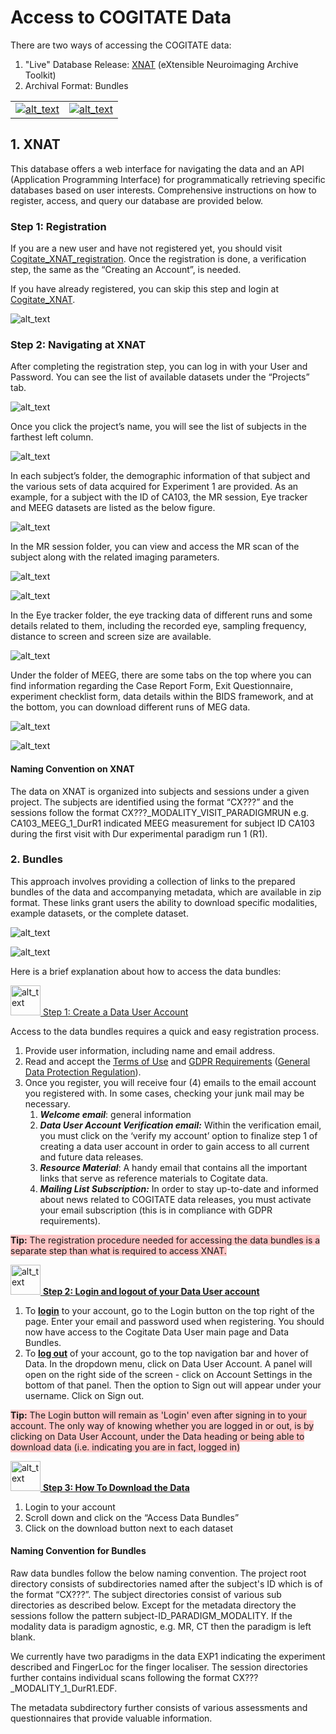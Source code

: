 # Access to COGITATE Data

There are two ways of accessing the COGITATE data:

1. "Live" Database Release: [XNAT](https://wiki.xnat.org/documentation/) (eXtensible Neuroimaging Archive Toolkit)
2. Archival Format: Bundles

<table>
    <tr>
        <td>
            <a href="https://cogitate-data.ae.mpg.de/app/template/Login.vm#!">
                <img
                    src="https://github.com/Cogitate-consortium/cogitate-data/raw/main/assets/documentation_v1.0/graphics_v1.0/xnat.png"
                    width=""
                    alt="alt_text"
                    title="XNAT login page"
            /></a>
        </td>
        <td>
            <a href="https://www.arc-cogitate.com/data-bundles-active">
                <img
                    src="https://github.com/Cogitate-consortium/cogitate-data/raw/main/assets/documentation_v1.0/graphics_v1.0/bundles.png"
                    width=""
                    alt="alt_text"
                    title="Data bundles login"
            /></a>
        </td>
    </tr>
</table>

## 1. XNAT

This database offers a web interface for navigating the data and an API (Application Programming Interface) for programmatically retrieving specific databases based on user interests. Comprehensive instructions on how to register, access, and query our database are provided below.

### **Step 1: Registration**

If you are a new user and have not registered yet, you should visit [Cogitate_XNAT_registration](https://cogitate-data.ae.mpg.de/app/template/Register.vm#!). Once the registration is done, a verification step, the same as the “Creating an Account”, is needed.

If you have already registered, you can skip this step and login at [Cogitate_XNAT](https://cogitate-data.ae.mpg.de/app/template/Login.vm#!).

![alt_text](https://github.com/Cogitate-consortium/cogitate-data/raw/main/assets/documentation_v1.0/graphics_v1.0/xnat_user_login.png "XNAT User Login Page")

### **Step 2: Navigating at XNAT**

After completing the registration step, you can log in with your User and Password. You can see the list of available datasets under the “Projects” tab.

![alt_text](https://github.com/Cogitate-consortium/cogitate-data/raw/main/assets/documentation_v1.0/graphics_v1.0/xnat_projects.png "XNAT Projects page")

Once you click the project’s name, you will see the list of subjects in the farthest left column.

![alt_text](https://github.com/Cogitate-consortium/cogitate-data/raw/main/assets/documentation_v1.0/graphics_v1.0/xnat_meg_subjects.png "XNAT Subjects page")

In each subject’s folder, the demographic information of that subject and the various sets of data acquired for Experiment 1 are provided. As an example, for a subject with the ID of CA103, the MR session, Eye tracker and MEEG datasets are listed as the below figure.

![alt_text](https://github.com/Cogitate-consortium/cogitate-data/raw/main/assets/documentation_v1.0/graphics_v1.0/xnat_meg_subject_folder.png "XNAT Subject folder")

In the MR session folder, you can view and access the MR scan of the subject along with the related imaging parameters.

![alt_text](https://github.com/Cogitate-consortium/cogitate-data/raw/main/assets/documentation_v1.0/graphics_v1.0/xnat_meg_MR-anat.png "XNAT MR Anatomical Scan Folder")

![alt_text](https://github.com/Cogitate-consortium/cogitate-data/raw/main/assets/documentation_v1.0/graphics_v1.0/xnat_meg_MR-scan-pic.png "XNAT MR Example")

In the Eye tracker folder, the eye tracking data of different runs and some details related to them, including the recorded eye, sampling frequency, distance to screen and screen size are available.

![alt_text](https://github.com/Cogitate-consortium/cogitate-data/raw/main/assets/documentation_v1.0/graphics_v1.0/xnat_meg_eyetracker-scan-DurR1.png)

Under the folder of MEEG, there are some tabs on the top where you can find information regarding the Case Report Form, Exit Questionnaire, experiment checklist form, data details within the BIDS framework, and at the bottom, you can download different runs of MEG data.

![alt_text](https://github.com/Cogitate-consortium/cogitate-data/raw/main/assets/documentation_v1.0/graphics_v1.0/xnat_meg_upload_form.png)

![alt_text](https://github.com/Cogitate-consortium/cogitate-data/raw/main/assets/documentation_v1.0/graphics_v1.0/xnat_meg_meg-data.png)

#### Naming Convention on XNAT

The data on XNAT is organized into subjects and sessions under a given project. The subjects are identified using the format “CX???” and the sessions follow the format CX???_MODALITY_VISIT_PARADIGMRUN e.g. CA103_MEEG_1_DurR1 indicated MEEG measurement for subject ID CA103 during the first visit with Dur experimental paradigm run 1 (R1).

### **2. Bundles**

This approach involves providing a collection of links to the prepared bundles of the data and accompanying metadata, which are available in zip format. These links grant users the ability to download specific modalities, example datasets, or the complete dataset.

![alt_text](https://github.com/Cogitate-consortium/cogitate-data/raw/main/assets/documentation_v1.0/graphics_v1.0/bundles_sample_datasets.png "Bundles Sample Datasets")

![alt_text](https://github.com/Cogitate-consortium/cogitate-data/raw/main/assets/documentation_v1.0/graphics_v1.0/bundles_full_datasets.png "Bundles Full Datasets")

Here is a brief explanation about how to access the data bundles:
<p>
    <a href="https://www.youtube.com/watch?v=FFqN5Pech0w"
        ><img
            src="https://github.com/Cogitate-consortium/cogitate-data/raw/main/assets/documentation_v1.0/graphics_v1.0/youtube_logo.png"
            alt="alt_text"
            title="image_tooltip"
            width="48"
            height="48"
    />
    Step 1: Create a Data User Account
</p></a>

Access to the data bundles requires a quick and easy registration process.

1. Provide user information, including name and email address.
2. Read and accept the [Terms of Use](https://github.com/Cogitate-consortium/cogitate-data/raw/main/assets/documentation_v1.0/linked_files_v1.0/Cogitate_ToU_v1.pdf) and [GDPR Requirements](https://github.com/Cogitate-consortium/cogitate-data/raw/main/assets/documentation_v1.0/linked_files_v1.0/Cogitate_GDPR_v1.pdf) ([General Data Protection Regulation](https://gdpr-info.eu/)).
3. Once you register, you will receive four (4) emails to the email account you registered with. In some cases, checking your junk mail may be necessary.
    1. **_Welcome email_**: general information
    2. **_Data User Account Verification email:_** Within the verification email, you must click on the ‘verify my account’ option to finalize step 1 of creating a data user account in order to gain access to all current and future data releases.
    3. **_Resource Material_**: A handy email that contains all the important links that serve as reference materials to Cogitate data.
    4. **_Mailing List Subscription:_** In order to stay up-to-date and informed about news related to COGITATE data releases, you must activate your email subscription (this is in compliance with GDPR requirements).

<span style="background-color: #ffc7c7"><strong>Tip:</strong> The registration procedure needed for accessing the data bundles is a separate step than what is required to access XNAT.</span>

<p>
    <a href="https://www.youtube.com/watch?v=6BR3uYqiDiU"
        ><img
            src="https://github.com/Cogitate-consortium/cogitate-data/raw/main/assets/documentation_v1.0/graphics_v1.0/youtube_logo.png"
            alt="alt_text"
            title="image_tooltip"
            width="48"
            height="48"
    />
        <strong>Step 2: Login and logout of your Data User account</strong>
</p></a>

1. To **<span style="text-decoration:underline;">login</span>** to your account, go to the Login button on the top right of the page. Enter your email and password used when registering. You should now have access to the Cogitate Data User main page and Data Bundles.
2. To **<span style="text-decoration:underline;">log out</span>** of your account, go to the top navigation bar and hover of Data. In the dropdown menu, click on Data User Account. A panel will open on the right side of the screen - click on Account Settings in the bottom of that panel. Then the option to Sign out will appear under your username. Click on Sign out.

<span style="background-color: #ffc7c7"><strong>Tip:</strong> The Login button will remain as 'Login' even after signing in to your account. The only way of knowing whether you are logged in or out, is by clicking on Data User Account, under the Data heading or being able to download data (i.e. indicating you are in fact, logged in)</span>

<p>
    <a href="https://youtu.be/KraiX4ttE2o"
        ><img
            src="https://github.com/Cogitate-consortium/cogitate-data/raw/main/assets/documentation_v1.0/graphics_v1.0/youtube_logo.png"
            alt="alt_text"
            title="image_tooltip"
            width="48"
            height="48"
    />
        <strong>Step 3: How To Download the Data</strong>
</p></a>

1. Login to your account
2. Scroll down and click on the “Access Data Bundles”
3. Click on the download button next to each dataset

#### Naming Convention for Bundles

Raw data bundles follow the below naming convention. The project root directory consists of subdirectories named after the subject's ID which is of the format “CX???”. The subject directories consist of various sub directories as described below. Except for the metadata directory the sessions follow the pattern subject-ID_PARADIGM_MODALITY. If the modality data is paradigm agnostic, e.g. MR, CT then the paradigm is left blank.

We currently have two paradigms in the data EXP1 indicating the experiment described and FingerLoc for the finger localiser. The session directories further contains individual scans following the format CX???_MODALITY_1_DurR1.EDF.

The metadata subdirectory further consists of various assessments and questionnaires that provide valuable information.
